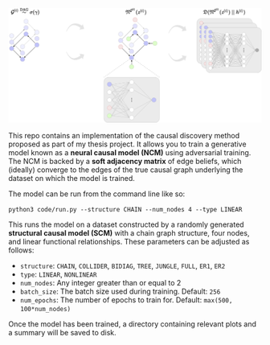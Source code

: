 ![architecture](assets/architecture.png)

This repo contains an implementation of the causal discovery method proposed as part of my thesis project. It allows you to train a generative model known as a **neural causal model (NCM)** using adversarial training. The NCM is backed by a **soft adjacency matrix** of edge beliefs, which (ideally) converge to the edges of the true causal graph underlying the dataset on which the model is trained.

The model can be run from the command line like so:

```
python3 code/run.py --structure CHAIN --num_nodes 4 --type LINEAR
```

This runs the model on a dataset constructed by a randomly generated **structural causal model (SCM)** with a chain graph structure, four nodes, and linear functional relationships. These parameters can be adjusted as follows:

* `structure`: `CHAIN`, `COLLIDER`, `BIDIAG`, `TREE`, `JUNGLE`, `FULL`, `ER1`, `ER2`
* `type`: `LINEAR`, `NONLINEAR`
* `num_nodes`: Any integer greater than or equal to 2
* `batch_size`: The batch size used during training. Default: `256`
* `num_epochs`: The number of epochs to train for. Default: `max(500, 100*num_nodes)`

Once the model has been trained, a directory containing relevant plots and a summary will be saved to disk.
